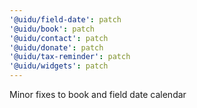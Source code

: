 ```yaml
---
'@uidu/field-date': patch
'@uidu/book': patch
'@uidu/contact': patch
'@uidu/donate': patch
'@uidu/tax-reminder': patch
'@uidu/widgets': patch
---
```


Minor fixes to book and field date calendar
